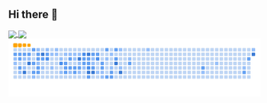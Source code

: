 ## Hi there 👋





<a href="https://github.com/anuraghazra/github-readme-stats">
  <img align="center" src="https://github-readme-stats.vercel.app/api?username=yangxiaobinhaoshuai&count_private=true&show_icons=true&theme=radical" />
</a>
<a href="https://github.com/anuraghazra/convoychat">
  <img align="center" src="https://github-readme-stats.vercel.app/api/top-langs/?username=yangxiaobinhaoshuai&layout=compact" />
</a>

<picture>
  <source media="(prefers-color-scheme: dark)" srcset="https://github.com/yangxiaobinhaoshuai/yangxiaobinhaoshuai/blob/output/github-contribution-grid-snake-dark.svg"/>
  <source media="(prefers-color-scheme: light)" srcset="https://github.com/yangxiaobinhaoshuai/yangxiaobinhaoshuai/blob/output/github-contribution-grid-snake.svg"/>
  <img alt="github-snake" src="https://github.com/yangxiaobinhaoshuai/yangxiaobinhaoshuai/blob/output/ocean.gif"/>
</picture>



<!--
**yangxiaobinhaoshuai/yangxiaobinhaoshuai** is a ✨ _special_ ✨ repository because its `README.md` (this file) appears on your GitHub profile.

Here are some ideas to get you started:

- 🔭 I’m currently working on ...
- 🌱 I’m currently learning ...
- 👯 I’m looking to collaborate on ...
- 🤔 I’m looking for help with ...
- 💬 Ask me about ...
- 📫 How to reach me: ...
- 😄 Pronouns: ...
- ⚡ Fun fact: ...
-->
